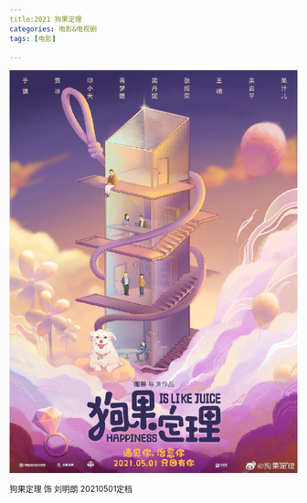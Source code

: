 ```yaml
---
title:2021 狗果定理
categories: 电影&电视剧
tags: [电影]

---
```


![](https://raw.githubusercontent.com/rhenginium/image/main/img-16166513802894768e527df225fcdf89779be99669387.jpg)

狗果定理 饰 刘明朗 20210501定档

